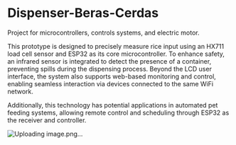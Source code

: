 # Dispenser-Beras-Cerdas
Project for microcontrollers, controls systems, and electric motor.

This prototype is designed to precisely measure rice input using an HX711 load cell sensor and ESP32 as its core microcontroller. To enhance safety, an infrared sensor is integrated to detect the presence of a container, preventing spills during the dispensing process. Beyond the LCD user interface, the system also supports web-based monitoring and control, enabling seamless interaction via devices connected to the same WiFi network.

Additionally, this technology has potential applications in automated pet feeding systems, allowing remote control and scheduling through ESP32 as the receiver and controller.

![Uploading image.png…]()

